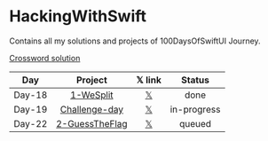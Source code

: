 # HackingWithSwift
Contains all my solutions and projects of 100DaysOfSwiftUI Journey.

[Crossword solution](/15-wordsearch.pdf)

| Day    | Project                                 | 𝕏 link                  | Status      |
| :----: | :-------------------------------------: | :---------------------: | :---------: |
| Day-18 | [1-WeSplit](/WeSplit-Project-1.mov)     | [𝕏]()                   | done        |
| Day-19 | [Challenge-day]()                       | [𝕏]()                   | in-progress |
| Day-22 | [2-GuessTheFlag]()                      | [𝕏]()                   | queued      |

